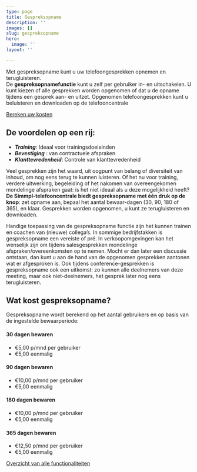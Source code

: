 ```yaml
---
type: page
title: Gespreksopname
description: ''
images: []
slug: gespreksopname
hero:
  image: ''
layout: ''

---
```

Met gespreksopname kunt u uw telefoongesprekken opnemen en terugluisteren.  
De **gespreksopnamefunctie** kunt u zelf per gebruiker in- en uitschakelen. U kunt kiezen of alle gesprekken worden opgenomen of dat u de opname tijdens een gesprek aan- en uitzet. Opgenomen telefoongesprekken kunt u beluisteren en downloaden op de telefooncentrale

<a href="/calculator/" class="button">Bereken uw kosten</a>

## De voordelen op een rij:

* **_Training_**: Ideaal voor trainingsdoeleinden
* **_Bevestiging_** : van contractuele afspraken
* **_Klanttevredenheid_**: Controle van klanttevredenheid

Veel gesprekken zijn het waard, uit oogpunt van belang of diversiteit van inhoud, om nog eens terug te kunnen luisteren. Of het nu voor training, verdere uitwerking, begeleiding of het nakomen van overeengekomen mondelinge afspraken gaat: is het niet ideaal als u deze mogelijkheid heeft?  
**De Simmpl-telefooncentrale biedt gespreksopname met één druk op de knop**: zet opname aan, bepaal het aantal bewaar-dagen (30, 90, 180 of 365), en klaar. Gesprekken worden opgenomen, u kunt ze terugluisteren en downloaden.

Handige toepassing van de gespreksopname functie zijn het kunnen trainen en coachen van (nieuwe) collega’s. In sommige bedrijfstakken is gespreksopname een vereiste of pré. In verkoopomgevingen kan het wenselijk zijn om tijdens salesgesprekken mondelinge afspraken/overeenkomsten op te nemen. Mocht er dan later een discussie ontstaan, dan kunt u aan de hand van de opgenomen gesprekken aantonen wat er afgesproken is. Ook tijdens conference-gesprekken is gespreksopname ook een uitkomst: zo kunnen alle deelnemers van deze meeting, maar ook niet-deelnemers, het gesprek later nog eens terugluisteren.

## Wat kost gespreksopname?

Gespreksopname wordt berekend op het aantal gebruikers en op basis van de ingestelde bewaarperiode:

#### 30 dagen bewaren

* €5,00 p/mnd per gebruiker
* €5,00 eenmalig

#### 90 dagen bewaren

* €10,00 p/mnd per gebruiker
* €5,00 eenmalig

#### 180 dagen bewaren

* €10,00 p/mnd per gebruiker
* €5,00 eenmalig

#### 365 dagen bewaren

* €12,50 p/mnd per gebruiker
* €5,00 eenmalig

<a href="/telefonie/functionaliteiten/" class="button">Overzicht van alle functionaliteiten</a>